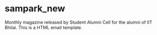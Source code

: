 # sampark_new
Monthly magazine released by Student Alumni Cell for the alumni of IIT Bhilai.
This is a HTML email template.
